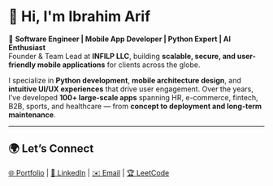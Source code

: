 # 👋 Hi, I'm Ibrahim Arif  

🚀 **Software Engineer | Mobile App Developer | Python Expert | AI Enthusiast**  
Founder & Team Lead at **INFILP LLC**, building **scalable, secure, and user-friendly mobile applications** for clients across the globe.  

I specialize in **Python development**, **mobile architecture design**, and **intuitive UI/UX experiences** that drive user engagement. Over the years, I’ve developed **100+ large-scale apps** spanning HR, e-commerce, fintech, B2B, sports, and healthcare — from **concept to deployment and long-term maintenance**.

---

## 🌍 Let’s Connect  
[🌐 Portfolio](https://ibrahimarif.dev)    |    [💼 LinkedIn](https://www.linkedin.com/in/ibrahim-arif/)    |    [✉️ Email](mailto:ibrahimarif@infilp.com)    |    [🏆 LeetCode](https://leetcode.com/u/ibrahimarif/)

